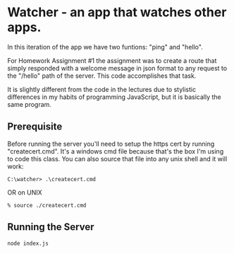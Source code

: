 # Watcher - an app that watches other apps.

In this iteration of the app we have two funtions: "ping" and "hello".

For Homework Assignment #1 the assignment was to create a route that simply responded with a welcome message in json format
to any request to the "/hello" path of the server. This code accomplishes that task.

It is slightly different from the code in the lectures due to stylistic differences in my habits of programming JavaScript, but it is basically the same program.

## Prerequisite
Before running the server you'll need to setup the https cert by running "createcert.cmd". It's a windows cmd file because that's the box I'm using to code this class. You can also source that file into any unix shell and it will work:
```
C:\watcher> .\createcert.cmd
```
OR on UNIX
```
% source ./createcert.cmd
```

## Running the Server
```
node index.js
```
